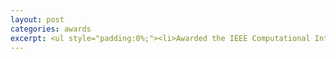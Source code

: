 ```yaml
---
layout: post
categories: awards
excerpt: <ul style="padding:0%;"><li>Awarded the IEEE Computational Intelligence Society travel grant for paper presentation at IJCNN, which was organised as part of the <a href="https://wcci2020.org/">IEEE World Congress on Computational Intelligence</a>. (2020)</li><br><li>Received full-funding for pursuing a bachelor thesis at DFKI through the research grant from German Federal Ministry of Economic Affairs and Energy under the project <a href="https://www.dfki.de/en/web/research/projects-and-publications/projects-overview/projekt/ki-absicherung/">KI-Absicherung</a>. (2020)</li><br><li> Awarded the Institute facilitation scholarship for paper presentation at ICISDM. (2019)</li><br><li> Received an outstanding academic performance certificate from the Central Board of Secondary Education for being amongst the top 0.1% of successful candidates in Computer Science and English. (2016)</li></ul> 
---
```

